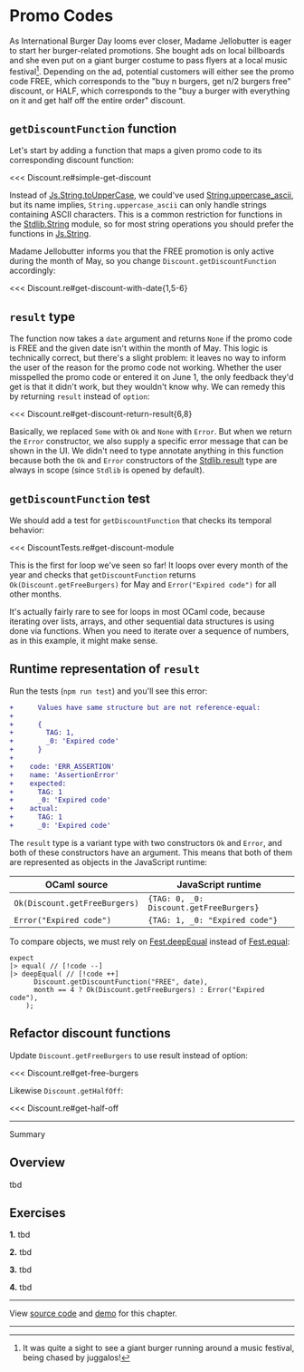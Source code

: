 # Promo Codes

As International Burger Day looms ever closer, Madame Jellobutter is eager to
start her burger-related promotions. She bought ads on local billboards and she
even put on a giant burger costume to pass flyers at a local music festival[^1].
Depending on the ad, potential customers will either see the promo code FREE,
which corresponds to the "buy n burgers, get n/2 burgers free" discount, or
HALF, which corresponds to the "buy a burger with everything on it and get half
off the entire order" discount.

## `getDiscountFunction` function

Let's start by adding a function that maps a given promo code to its
corresponding discount function:

<<< Discount.re#simple-get-discount

Instead of
[Js.String.toUpperCase](https://melange.re/v3.0.0/api/re/melange/Js/String/#val-toLowerCase),
we could've used
[String.uppercase_ascii](https://melange.re/v3.0.0/api/re/melange/Stdlib/String/#val-uppercase_ascii),
but its name implies, `String.uppercase_ascii` can only handle strings
containing ASCII characters. This is a common restriction for functions in the
[Stdlib.String](https://melange.re/v3.0.0/api/re/melange/Stdlib/String/) module,
so for most string operations you should prefer the functions in
[Js.String](https://melange.re/v3.0.0/api/re/melange/Js/String/).

Madame Jellobutter informs you that the FREE promotion is only active during the
month of May, so you change `Discount.getDiscountFunction` accordingly:

<<< Discount.re#get-discount-with-date{1,5-6}

## `result` type

The function now takes a `date` argument and returns `None` if the promo code is
FREE and the given date isn't within the month of May. This logic is technically
correct, but there's a slight problem: it leaves no way to inform the user of
the reason for the promo code not working. Whether the user misspelled the promo
code or entered it on June 1, the only feedback they'd get is that it didn't
work, but they wouldn't know why. We can remedy this by returning `result`
instead of `option`:

<<< Discount.re#get-discount-return-result{6,8}

Basically, we replaced `Some` with `Ok` and `None` with `Error`. But when we
return the `Error` constructor, we also supply a specific error message that can
be shown in the UI. We didn't need to type annotate anything in this function
because both the `Ok` and `Error` constructors of the
[Stdlib.result](https://melange.re/v3.0.0/api/re/melange/Stdlib/#type-result)
type are always in scope (since `Stdlib` is opened by default).

## `getDiscountFunction` test

We should add a test for `getDiscountFunction` that checks its temporal
behavior:

<<< DiscountTests.re#get-discount-module

This is the first for loop we've seen so far! It loops over every month of the
year and checks that `getDiscountFunction` returns `Ok(Discount.getFreeBurgers)`
for May and `Error("Expired code")` for all other months.

It's actually fairly rare to see for loops in most OCaml code, because iterating
over lists, arrays, and other sequential data structures is using done via
functions. When you need to iterate over a sequence of numbers, as in this
example, it might make sense.

## Runtime representation of `result`

Run the tests (`npm run test`) and you'll see this error:

```diff
+      Values have same structure but are not reference-equal:
+
+      {
+        TAG: 1,
+        _0: 'Expired code'
+      }
+
+    code: 'ERR_ASSERTION'
+    name: 'AssertionError'
+    expected:
+      TAG: 1
+      _0: 'Expired code'
+    actual:
+      TAG: 1
+      _0: 'Expired code'
```

The `result` type is a variant type with two constructors `Ok` and `Error`, and
both of these constructors have an argument. This means that both of them are
represented as objects in the JavaScript runtime:

| OCaml source | JavaScript runtime |
|--------------|--------------------|
| `Ok(Discount.getFreeBurgers)` | `{TAG: 0, _0: Discount.getFreeBurgers}` |
| `Error("Expired code")` | `{TAG: 1, _0: "Expired code"}` |

To compare objects, we must rely on
[Fest.deepEqual](https://ahrefs.github.io/melange-fest/reason/Fest/index.html#val-deepEqual)
instead of
[Fest.equal](https://ahrefs.github.io/melange-fest/reason/Fest/index.html#val-equal):

```reason
expect
|> equal( // [!code --]
|> deepEqual( // [!code ++]
      Discount.getDiscountFunction("FREE", date),
      month == 4 ? Ok(Discount.getFreeBurgers) : Error("Expired code"),
    );
```

## Refactor discount functions

Update `Discount.getFreeBurgers` to use result instead of option:

<<< Discount.re#get-free-burgers

Likewise `Discount.getHalfOff`:

<<< Discount.re#get-half-off

---

Summary

## Overview

tbd

## Exercises

<b>1.</b> tbd

<b>2.</b> tbd

<b>3.</b> tbd

<b>4.</b> tbd

-----

View [source
code](https://github.com/melange-re/melange-for-react-devs/blob/main/src/promo-codes/)
and [demo](https://react-book.melange.re/demo/src/promo-codes/) for this chapter.

-----

[^1]: It was quite a sight to see a giant burger running around a music
    festival, being chased by juggalos!
